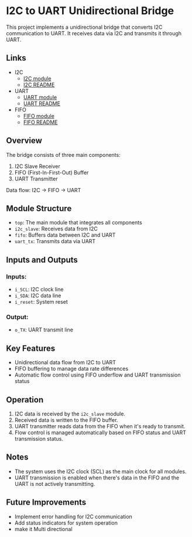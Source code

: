 # I2C to UART Unidirectional Bridge

This project implements a unidirectional bridge that converts I2C communication to UART. It receives data via I2C and transmits it through UART.
## Links
- I2C 
    - [I2C module](/i2c_modules/i2c_recv.v)
    - [I2C README](/i2c_modules/README.md)
- UART 
    - [UART module](/uart_module/uart_tx.v)
    - [UART README](/uart_module/README.md)
- FIFO
    - [FIFO module](/fifo_module/fifo.v)
    - [FIFO README](/fifo_module/README.md)

## Overview

The bridge consists of three main components:
1. I2C Slave Receiver
2. FIFO (First-In-First-Out) Buffer
3. UART Transmitter

Data flow: I2C → FIFO → UART

## Module Structure

- `top`: The main module that integrates all components
- `i2c_slave`: Receives data from I2C
- `fifo`: Buffers data between I2C and UART
- `uart_tx`: Transmits data via UART

## Inputs and Outputs

### Inputs:
- `i_SCL`: I2C clock line
- `i_SDA`: I2C data line
- `i_reset`: System reset

### Output:
- `o_TX`: UART transmit line

## Key Features

- Unidirectional data flow from I2C to UART
- FIFO buffering to manage data rate differences
- Automatic flow control using FIFO underflow and UART transmission status

## Operation

1. I2C data is received by the `i2c_slave` module.
2. Received data is written to the FIFO buffer.
3. UART transmitter reads data from the FIFO when it's ready to transmit.
4. Flow control is managed automatically based on FIFO status and UART transmission status.

## Notes

- The system uses the I2C clock (SCL) as the main clock for all modules.
- UART transmission is enabled when there's data in the FIFO and the UART is not actively transmitting.

## Future Improvements

- Implement error handling for I2C communication
- Add status indicators for system operation
- make it Multi directional
